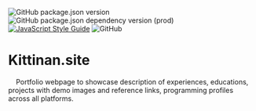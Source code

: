 ![GitHub package.json version](https://img.shields.io/github/package-json/v/ktno/kittinan.site)
![GitHub package.json dependency version (prod)](https://img.shields.io/github/package-json/dependency-version/ktno/kittinan.site/react)
[![JavaScript Style Guide](https://img.shields.io/badge/code_style-standard-brightgreen.svg)](https://standardjs.com)
![GitHub](https://img.shields.io/github/license/ktno/kittinan.site)

# Kittinan.site

&nbsp;&nbsp;&nbsp;&nbsp;Portfolio webpage to showcase description of experiences, educations, projects with demo images and reference links, programming profiles across all platforms.
